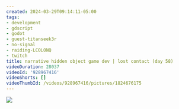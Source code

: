 ```yaml
---
created: 2024-03-29T09:14:11-05:00
tags:
- development
- gdscript
- godot
- guest-titanseek3r
- no-signal
- raiding-LCOLONQ
- twitch
title: narrative hidden object game dev | lost contact (day 58)
videoDuration: 28037
videoId: '928967416'
videoShorts: []
videoThumbId: /videos/928967416/pictures/1824676175
---
```


![](20240329141411.jpg)
